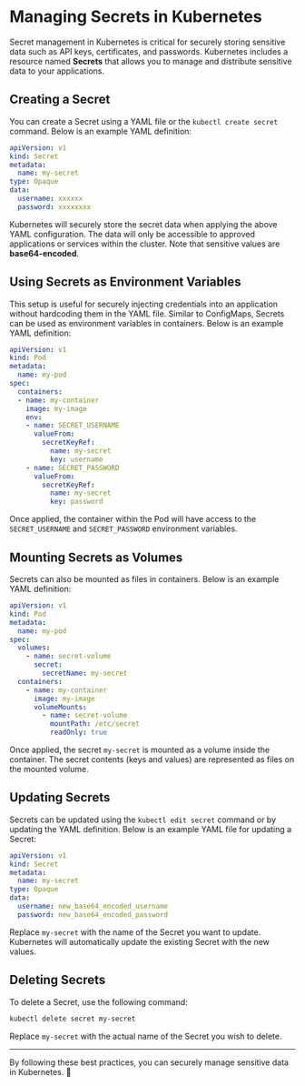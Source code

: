 # Managing Secrets in Kubernetes

Secret management in Kubernetes is critical for securely storing sensitive data such as API keys, certificates, and passwords. Kubernetes includes a resource named **Secrets** that allows you to manage and distribute sensitive data to your applications.

## Creating a Secret
You can create a Secret using a YAML file or the `kubectl create secret` command. Below is an example YAML definition:

```yaml
apiVersion: v1
kind: Secret
metadata:
  name: my-secret
type: Opaque
data:
  username: xxxxxx
  password: xxxxxxxx
```

Kubernetes will securely store the secret data when applying the above YAML configuration. The data will only be accessible to approved applications or services within the cluster. Note that sensitive values are **base64-encoded**.

## Using Secrets as Environment Variables
This setup is useful for securely injecting credentials into an application without hardcoding them in the YAML file.
Similar to ConfigMaps, Secrets can be used as environment variables in containers. Below is an example YAML definition:

```yaml
apiVersion: v1
kind: Pod
metadata:
  name: my-pod
spec:
  containers:
  - name: my-container
    image: my-image
    env:
    - name: SECRET_USERNAME
      valueFrom:
        secretKeyRef:
          name: my-secret
          key: username
    - name: SECRET_PASSWORD
      valueFrom:
        secretKeyRef:
          name: my-secret
          key: password
```

Once applied, the container within the Pod will have access to the `SECRET_USERNAME` and `SECRET_PASSWORD` environment variables.

## Mounting Secrets as Volumes
Secrets can also be mounted as files in containers. Below is an example YAML definition:

```yaml
apiVersion: v1
kind: Pod
metadata:
  name: my-pod
spec:
  volumes:
    - name: secret-volume
      secret:
        secretName: my-secret
  containers:
    - name: my-container
      image: my-image
      volumeMounts:
        - name: secret-volume
          mountPath: /etc/secret
          readOnly: true
```

Once applied, the secret `my-secret` is mounted as a volume inside the container. The secret contents (keys and values) are represented as files on the mounted volume.

## Updating Secrets
Secrets can be updated using the `kubectl edit secret` command or by updating the YAML definition. Below is an example YAML file for updating a Secret:

```yaml
apiVersion: v1
kind: Secret
metadata:
  name: my-secret
type: Opaque
data:
  username: new_base64_encoded_username
  password: new_base64_encoded_password
```

Replace `my-secret` with the name of the Secret you want to update. Kubernetes will automatically update the existing Secret with the new values.

## Deleting Secrets
To delete a Secret, use the following command:

```sh
kubectl delete secret my-secret
```

Replace `my-secret` with the actual name of the Secret you wish to delete.

---
By following these best practices, you can securely manage sensitive data in Kubernetes. 🚀


